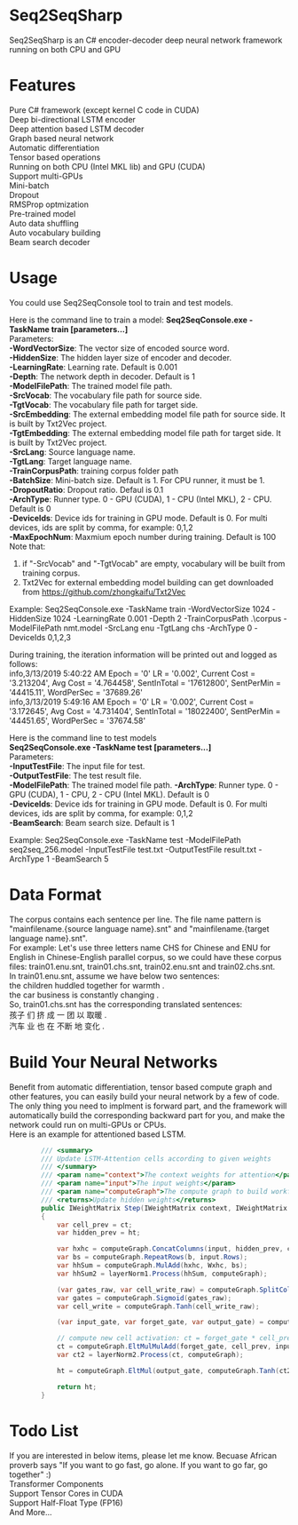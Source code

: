 ﻿# Seq2SeqSharp  
Seq2SeqSharp is an C# encoder-decoder deep neural network framework running on both CPU and GPU  

# Features  
Pure C# framework (except kernel C code in CUDA)  
Deep bi-directional LSTM encoder  
Deep attention based LSTM decoder  
Graph based neural network  
Automatic differentiation  
Tensor based operations  
Running on both CPU (Intel MKL lib) and GPU (CUDA)  
Support multi-GPUs  
Mini-batch  
Dropout  
RMSProp optmization  
Pre-trained model  
Auto data shuffling  
Auto vocabulary building  
Beam search decoder  

# Usage  
You could use Seq2SeqConsole tool to train and test models.  

Here is the command line to train a model:
**Seq2SeqConsole.exe -TaskName train [parameters...]**  
Parameters:  
**-WordVectorSize**: The vector size of encoded source word.  
**-HiddenSize**: The hidden layer size of encoder and decoder.    
**-LearningRate**: Learning rate. Default is 0.001  
**-Depth**: The network depth in decoder. Default is 1  
**-ModelFilePath**: The trained model file path.  
**-SrcVocab**: The vocabulary file path for source side.  
**-TgtVocab**: The vocabulary file path for target side.  
**-SrcEmbedding**: The external embedding model file path for source side. It is built by Txt2Vec project.  
**-TgtEmbedding**: The external embedding model file path for target side. It is built by Txt2Vec project.  
**-SrcLang**: Source language name.  
**-TgtLang**: Target language name.  
**-TrainCorpusPath**: training corpus folder path  
**-BatchSize**: Mini-batch size. Default is 1. For CPU runner, it must be 1.  
**-DropoutRatio**: Dropout ratio. Defaul is 0.1  
**-ArchType**: Runner type. 0 - GPU (CUDA), 1 - CPU (Intel MKL), 2 - CPU. Default is 0  
**-DeviceIds**: Device ids for training in GPU mode. Default is 0. For multi devices, ids are split by comma, for example: 0,1,2  
**-MaxEpochNum**: Maxmium epoch number during training. Default is 100  
Note that:  
  1) if "-SrcVocab" and "-TgtVocab" are empty, vocabulary will be built from training corpus.  
  2) Txt2Vec for external embedding model building can get downloaded from https://github.com/zhongkaifu/Txt2Vec  

Example: Seq2SeqConsole.exe -TaskName train -WordVectorSize 1024 -HiddenSize 1024 -LearningRate 0.001 -Depth 2 -TrainCorpusPath .\corpus -ModelFilePath nmt.model -SrcLang enu -TgtLang chs -ArchType 0 -DeviceIds 0,1,2,3  

During training, the iteration information will be printed out and logged as follows:  
info,3/13/2019 5:40:22 AM Epoch = '0' LR = '0.002', Current Cost = '3.213204', Avg Cost = '4.764458', SentInTotal = '17612800', SentPerMin = '44415.11', WordPerSec = '37689.26'  
info,3/13/2019 5:49:16 AM Epoch = '0' LR = '0.002', Current Cost = '3.172645', Avg Cost = '4.731404', SentInTotal = '18022400', SentPerMin = '44451.65', WordPerSec = '37674.58'  

Here is the command line to test models  
**Seq2SeqConsole.exe -TaskName test [parameters...]**  
Parameters:  
**-InputTestFile**: The input file for test.  
**-OutputTestFile**: The test result file.  
**-ModelFilePath**: The trained model file path. 
**-ArchType**: Runner type. 0 - GPU (CUDA), 1 - CPU, 2 - CPU (Intel MKL). Default is 0  
**-DeviceIds**: Device ids for training in GPU mode. Default is 0. For multi devices, ids are split by comma, for example: 0,1,2  
**-BeamSearch**: Beam search size. Default is 1  

Example: Seq2SeqConsole.exe -TaskName test -ModelFilePath seq2seq_256.model -InputTestFile test.txt -OutputTestFile result.txt -ArchType 1 -BeamSearch 5  

# Data Format  
The corpus contains each sentence per line. The file name pattern is "mainfilename.{source language name}.snt" and "mainfilename.{target language name}.snt".    
For example: Let's use three letters name CHS for Chinese and ENU for English in Chinese-English parallel corpus, so we could have these corpus files: train01.enu.snt, train01.chs.snt, train02.enu.snt and train02.chs.snt.  
In train01.enu.snt, assume we have below two sentences:  
the children huddled together for warmth .  
the car business is constantly changing .  
So, train01.chs.snt has the corresponding translated sentences:  
孩子 们 挤 成 一 团 以 取暖 .  
汽车 业 也 在 不断 地 变化 .  

# Build Your Neural Networks  
Benefit from automatic differentiation, tensor based compute graph and other features, you can easily build your neural network by a few of code. The only thing you need to implment is forward part, and the framework will automatically build the corresponding backward part for you, and make the network could run on multi-GPUs or CPUs.  
Here is an example for attentioned based LSTM.  
```c#
        /// <summary>
        /// Update LSTM-Attention cells according to given weights
        /// </summary>
        /// <param name="context">The context weights for attention</param>
        /// <param name="input">The input weights</param>
        /// <param name="computeGraph">The compute graph to build workflow</param>
        /// <returns>Update hidden weights</returns>
        public IWeightMatrix Step(IWeightMatrix context, IWeightMatrix input, IComputeGraph computeGraph)
        {
            var cell_prev = ct;
            var hidden_prev = ht;

            var hxhc = computeGraph.ConcatColumns(input, hidden_prev, context);
            var bs = computeGraph.RepeatRows(b, input.Rows);
            var hhSum = computeGraph.MulAdd(hxhc, Wxhc, bs);
            var hhSum2 = layerNorm1.Process(hhSum, computeGraph);

            (var gates_raw, var cell_write_raw) = computeGraph.SplitColumns(hhSum2, hdim * 3, hdim);
            var gates = computeGraph.Sigmoid(gates_raw);
            var cell_write = computeGraph.Tanh(cell_write_raw);

            (var input_gate, var forget_gate, var output_gate) = computeGraph.SplitColumns(gates, hdim, hdim, hdim);

            // compute new cell activation: ct = forget_gate * cell_prev + input_gate * cell_write
            ct = computeGraph.EltMulMulAdd(forget_gate, cell_prev, input_gate, cell_write);
            var ct2 = layerNorm2.Process(ct, computeGraph);

            ht = computeGraph.EltMul(output_gate, computeGraph.Tanh(ct2));

            return ht;
        }
```
# Todo List  
If you are interested in below items, please let me know. Becuase African proverb says "If you want to go fast, go alone. If you want to go far, go together" :)  
Transformer Components  
Support Tensor Cores in CUDA  
Support Half-Float Type (FP16)  
And More...  